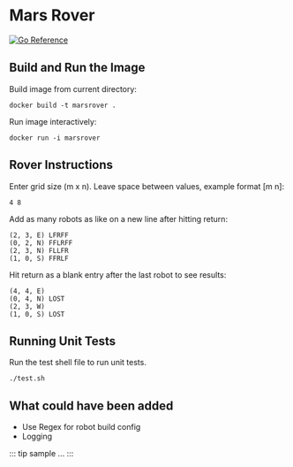 # Mars Rover

[![Go Reference](https://pkg.go.dev/badge/github.com/graphql-go/graphql.svg)](https://pkg.go.dev/github.com/graphql-go/graphql) 

## Build and Run the Image


Build image from current directory:

```
docker build -t marsrover . 
```

Run image interactively:

```
docker run -i marsrover
```

## Rover Instructions

Enter grid size (m x n). Leave space between values, example format [m n]:

```
4 8
```

Add as many robots as like on a new line after hitting return:

```
(2, 3, E) LFRFF
(0, 2, N) FFLRFF
(2, 3, N) FLLFR
(1, 0, S) FFRLF

```

Hit return as a blank entry after the last robot to see results:

```
(4, 4, E)
(0, 4, N) LOST
(2, 3, W)
(1, 0, S) LOST
```

## Running Unit Tests

Run the test shell file to run unit tests.

```
./test.sh
```

## What could have been added

* Use Regex for robot build config
* Logging

::: tip
sample ...
:::
